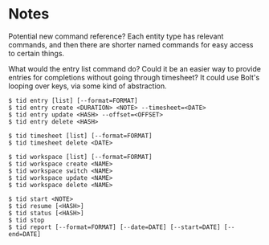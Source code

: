 # Notes

Potential new command reference? Each entity type has relevant commands, and then there
are shorter named commands for easy access to certain things.

What would the entry list command do? Could it be an easier way to provide entries for
completions without going through timesheet? It could use Bolt's looping over keys, via
some kind of abstraction.

```
$ tid entry [list] [--format=FORMAT]
$ tid entry create <DURATION> <NOTE> --timesheet=<DATE>
$ tid entry update <HASH> --offset=<OFFSET>
$ tid entry delete <HASH>

$ tid timesheet [list] [--format=FORMAT]
$ tid timesheet delete <DATE>

$ tid workspace [list] [--format=FORMAT]
$ tid workspace create <NAME>
$ tid workspace switch <NAME>
$ tid workspace update <NAME>
$ tid workspace delete <NAME>

$ tid start <NOTE>
$ tid resume [<HASH>]
$ tid status [<HASH>]
$ tid stop
$ tid report [--format=FORMAT] [--date=DATE] [--start=DATE] [--end=DATE]
```
